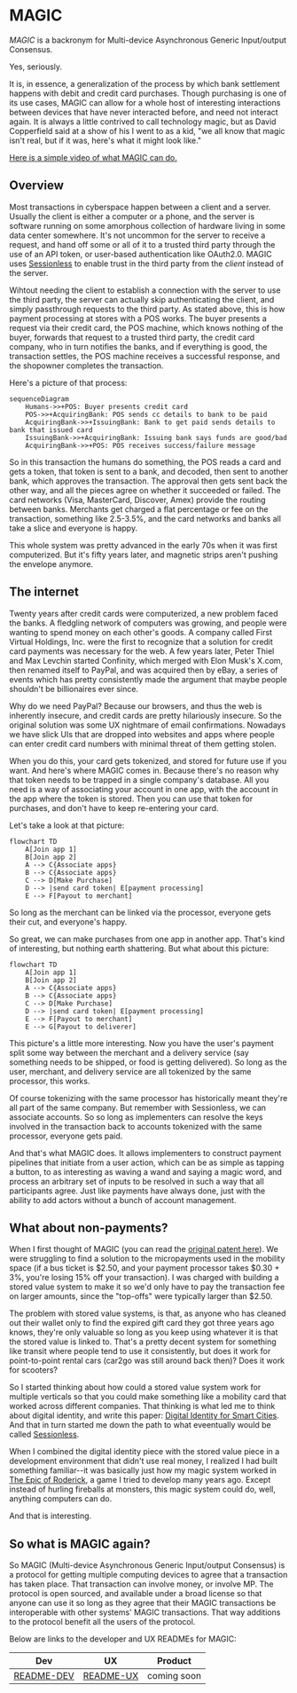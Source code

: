 # MAGIC

*MAGIC* is a backronym for Multi-device Asynchronous Generic Input/output Consensus.

Yes, seriously. 

It is, in essence, a generalization of the process by which bank settlement happens with debit and credit card purchases. 
Though purchasing is one of its use cases, MAGIC can allow for a whole host of interesting interactions between devices that have never interacted before, and need not interact again.
It is always a little contrived to call technology magic, but as David Copperfield said at a show of his I went to as a kid, "we all know that magic isn't real, but if it was, here's what it might look like."

[Here is a simple video of what MAGIC can do.]

## Overview

Most transactions in cyberspace happen between a client and a server.
Usually the client is either a computer or a phone, and the server is software running on some amorphous collection of hardware living in some data center somewhere.
It's not uncommon for the server to receive a request, and hand off some or all of it to a trusted third party through the use of an API token, or user-based authentication like OAuth2.0. 
MAGIC uses [Sessionless][sessionless] to enable trust in the third party from the _client_ instead of the server.

Wihtout needing the client to establish a connection with the server to use the third party, the server can actually skip authenticating the client, and simply passthrough requests to the third party.
As stated above, this is how payment processing at stores with a POS works. 
The buyer presents a request via their credit card, the POS machine, which knows nothing of the buyer, forwards that request to a trusted third party, the credit card company, who in turn notifies the banks, and if everything is good, the transaction settles, the POS machine receives a successful response, and the shopowner completes the transaction.

Here's a picture of that process:

```mermaid
sequenceDiagram
    Humans->>+POS: Buyer presents credit card
    POS->>+AcquiringBank: POS sends cc details to bank to be paid
    AcquiringBank->>+IssuingBank: Bank to get paid sends details to bank that issued card
    IssuingBank->>+AcquiringBank: Issuing bank says funds are good/bad
    AcquiringBank->>+POS: POS receives success/failure message
```

So in this transaction the humans do something, the POS reads a card and gets a token, that token is sent to a bank, and decoded, then sent to another bank, which approves the transaction. 
The approval then gets sent back the other way, and all the pieces agree on whether it succeeded or failed. 
The card networks (Visa, MasterCard, Discover, Amex) provide the routing between banks. 
Merchants get charged a flat percentage or fee on the transaction, something like 2.5-3.5%, and the card networks and banks all take a slice and everyone is happy.

This whole system was pretty advanced in the early 70s when it was first computerized. 
But it's fifty years later, and magnetic strips aren't pushing the envelope anymore.

## The internet

Twenty years after credit cards were computerized, a new problem faced the banks.
A fledgling network of computers was growing, and people were wanting to spend money on each other's goods.
A company called First Virtual Holdings, Inc. were the first to recognize that a solution for credit card payments was necessary for the web.
A few years later, Peter Thiel and Max Levchin started Confinity, which merged with Elon Musk's X.com, then renamed itself to PayPal, and was acquired then by eBay, a series of events which has pretty consistently made the argument that maybe people shouldn't be billionaires ever since.

Why do we need PayPal? 
Because our browsers, and thus the web is inherently insecure, and credit cards are pretty hilariously insecure.
So the original solution was some UX nightmare of email confirmations. 
Nowadays we have slick UIs that are dropped into websites and apps where people can enter credit card numbers with minimal threat of them getting stolen. 

When you do this, your card gets tokenized, and stored for future use if you want. 
And here's where MAGIC comes in.
Because there's no reason why that token needs to be trapped in a single company's database.
All you need is a way of associating your account in one app, with the account in the app where the token is stored.
Then you can use that token for purchases, and don't have to keep re-entering your card.

Let's take a look at that picture:

```mermaid
flowchart TD
    A[Join app 1] 
    B[Join app 2]
    A --> C{Associate apps}
    B --> C{Associate apps}
    C --> D[Make Purchase]
    D --> |send card token| E[payment processing]
    E --> F[Payout to merchant]
```

So long as the merchant can be linked via the processor, everyone gets their cut, and everyone's happy.

So great, we can make purchases from one app in another app. 
That's kind of interesting, but nothing earth shattering. 
But what about this picture:

```mermaid
flowchart TD
    A[Join app 1] 
    B[Join app 2]
    A --> C{Associate apps}
    B --> C{Associate apps}
    C --> D[Make Purchase]
    D --> |send card token| E[payment processing]
    E --> F[Payout to merchant]
    E --> G[Payout to deliverer]
```

This picture's a little more interesting. 
Now you have the user's payment split some way between the merchant and a delivery service (say something needs to be shipped, or food is getting delivered).
So long as the user, merchant, and delivery service are all tokenized by the same processor, this works.

Of course tokenizing with the same processor has historically meant they're all part of the same company.
But remember with Sessionless, we can associate accounts. 
So so long as implementers can resolve the keys involved in the transaction back to accounts tokenized with the same processor, everyone gets paid.

And that's what MAGIC does.
It allows implementers to construct payment pipelines that initiate from a user action, which can be as simple as tapping a button, to as interesting as waving a wand and saying a magic word, and process an arbitrary set of inputs to be resolved in such a way that all participants agree. 
Just like payments have always done, just with the ability to add actors without a bunch of account management.

## What about non-payments?

When I first thought of MAGIC (you can read the [original patent here][magic-patent]). 
We were struggling to find a solution to the micropayments used in the mobility space (if a bus ticket is $2.50, and your payment processor takes $0.30 + 3%, you're losing 15% off your transaction).
I was charged with building a stored value system to make it so we'd only have to pay the transaction fee on larger amounts, since the "top-offs" were typically larger than $2.50.  

The problem with stored value systems, is that, as anyone who has cleaned out their wallet only to find the expired gift card they got three years ago knows, they're only valuable so long as you keep using whatever it is that the stored value is linked to.
That's a pretty decent system for something like transit where people tend to use it consistently, but does it work for point-to-point rental cars (car2go was still around back then)?
Does it work for scooters?

So I started thinking about how could a stored value system work for multiple verticals so that you could make something like a mobility card that worked across different companies.
That thinking is what led me to think about digital identity, and write this paper: [Digital Identity for Smart Cities][smart-cities].
And that in turn started me down the path to what eveentually would be called [Sessionless][sessionless].

When I combined the digital identity piece with the stored value piece in a development environment that didn't use real money, I realized I had built something familiar--it was basically just how my magic system worked in [The Epic of Roderick][teor], a game I tried to develop many years ago.
Except instead of hurling fireballs at monsters, this magic system could do, well, anything computers can do.

And that is interesting.


## So what is MAGIC again?

So MAGIC (Multi-device Asynchronous Generic Input/output Consensus) is a protocol for getting multiple computing devices to agree that a transaction has taken place.
That transaction can involve money, or involve MP.
The protocol is open sourced, and available under a broad license so that anyone can use it so long as they agree that their MAGIC transactions be interoperable with other systems' MAGIC transactions.
That way additions to the protocol benefit all the users of the protocol. 

Below are links to the developer and UX READMEs for MAGIC:

| Dev          | UX          | Product     |
|--------------|-------------|-------------|
| [README-DEV] | [README-UX] | coming soon |

[sessionless]: https://www.github.com/planet-nine-app/sessionless
[magic-patent]: https://www.planetnineapp.com/magic
[blog]: https://www.planetnineapp.com/blog
[README-DEV]: ./README-DEV.md
[README-UX]: ./README-UX.md
[Here is a simple video of what MAGIC can do.]: https://www.planetnineapp.com/magic-demo-1
[smart-cities]: https://static1.squarespace.com/static/5bede41d365f02ab5120b40f/t/65d305f9682e3158ed9386cf/1708328441775/ACM+Identity+Paper.pdf
[teor]: https://github.com/zach-planet-nine/Epic-of-Roderick?tab=readme-ov-file#the-epic-of-roderick
